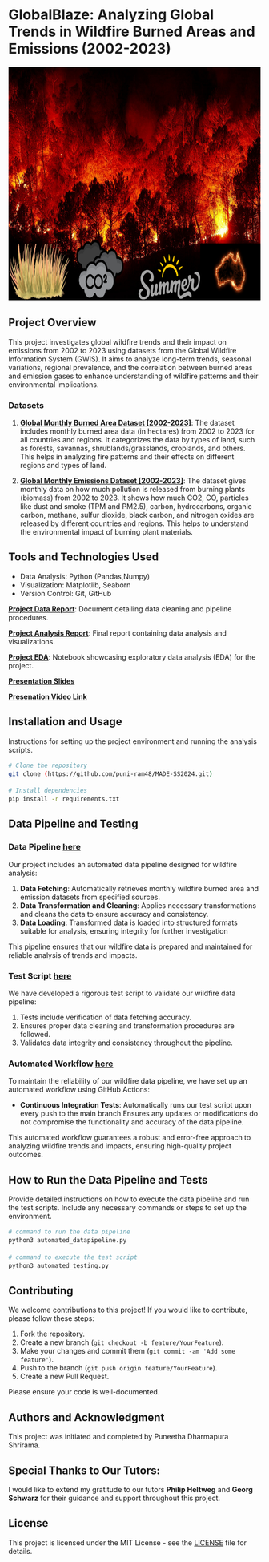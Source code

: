# GlobalBlaze: Analyzing Global Trends in Wildfire Burned Areas and Emissions (2002-2023)

<img src="project\pictures\wildfire.png" width="800" height="466">

## Project Overview
This project investigates global wildfire trends and their impact on emissions from 2002 to 2023 using datasets from the Global Wildfire Information System (GWIS). It aims to analyze long-term trends, seasonal variations, regional prevalence, and the correlation between burned areas and emission gases to enhance understanding of wildfire patterns and their environmental implications.

### Datasets
1. [**Global Monthly Burned Area Dataset [2002-2023]**](https://gwis.jrc.ec.europa.eu/apps/country.profile/downloads): The dataset includes monthly burned area data (in hectares) from 2002 to 2023 for all countries and regions. It categorizes the data by types of land, such as forests, savannas, shrublands/grasslands, croplands, and others. This helps in analyzing fire patterns and their effects on different regions and types of land.
   
2. [**Global Monthly Emissions Dataset [2002-2023]**](https://gwis.jrc.ec.europa.eu/apps/country.profile/downloads): The dataset gives monthly data on how much pollution is released from burning plants (biomass) from 2002 to 2023. It shows how much CO2, CO, particles like dust and smoke (TPM and PM2.5), carbon, hydrocarbons, organic carbon, methane, sulfur dioxide, black carbon, and nitrogen oxides are released by different countries and regions. This helps to understand the environmental impact of burning plant materials.

## Tools and Technologies Used
- Data Analysis: Python (Pandas,Numpy)
- Visualization: Matplotlib, Seaborn
- Version Control: Git, GitHub

[**Project Data Report**](project/data-report.pdf): Document detailing data cleaning and pipeline procedures.

[**Project Analysis Report**](project/analysis-report.pdf): Final report containing data analysis and visualizations.

[**Project EDA**](project/EDA_report.ipynb): Notebook showcasing exploratory data analysis (EDA) for the project.

[**Presentation Slides**](project/slides.ppt)

[**Presenation Video Link**](project/presentation-video.md)

## Installation and Usage
Instructions for setting up the project environment and running the analysis scripts.

```bash
# Clone the repository
git clone (https://github.com/puni-ram48/MADE-SS2024.git)

# Install dependencies
pip install -r requirements.txt

```

## Data Pipeline and Testing

### Data Pipeline [here](project/automated_datapipeline.py)
Our project includes an automated data pipeline designed for wildfire analysis:

1. **Data Fetching**: Automatically retrieves monthly wildfire burned area and emission datasets from specified sources.
2. **Data Transformation and Cleaning**: Applies necessary transformations and cleans the data to ensure accuracy and consistency.
3. **Data Loading**: Transformed data is loaded into structured formats suitable for analysis, ensuring integrity for further investigation

This pipeline ensures that our wildfire data is prepared and maintained for reliable analysis of trends and impacts.

### Test Script [here](project/automated_testing.py)
We have developed a rigorous test script to validate our wildfire data pipeline:

1. Tests include verification of data fetching accuracy.
2. Ensures proper data cleaning and transformation procedures are followed.
3. Validates data integrity and consistency throughout the pipeline.

### Automated Workflow [here](.github/workflows/test_runner.yml)
To maintain the reliability of our wildfire data pipeline, we have set up an automated workflow using GitHub Actions:

* **Continuous Integration Tests**: Automatically runs our test script upon every push to the main branch.Ensures any updates or modifications do not compromise the functionality and accuracy of the data pipeline.
  
This automated workflow guarantees a robust and error-free approach to analyzing wildfire trends and impacts, ensuring high-quality project outcomes.

## How to Run the Data Pipeline and Tests
Provide detailed instructions on how to execute the data pipeline and run the test scripts. Include any necessary commands or steps to set up the environment.

```bash
# command to run the data pipeline
python3 automated_datapipeline.py

# command to execute the test script
python3 automated_testing.py
```

## Contributing
We welcome contributions to this project! If you would like to contribute, please follow these steps:
1. Fork the repository.
2. Create a new branch (`git checkout -b feature/YourFeature`).
3. Make your changes and commit them (`git commit -am 'Add some feature'`).
4. Push to the branch (`git push origin feature/YourFeature`).
5. Create a new Pull Request.

Please ensure your code is well-documented.

## Authors and Acknowledgment
This project was initiated and completed by Puneetha Dharmapura Shrirama. 

## Special Thanks to Our Tutors:
I would like to extend my gratitude to our tutors **Philip Heltweg** and **Georg Schwarz** for their guidance and support throughout this project.

## License
This project is licensed under the MIT License - see the [LICENSE](LICENSE.md) file for details.
